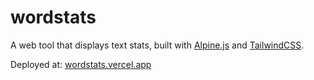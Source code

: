 # wordstats

A web tool that displays text stats, built with [Alpine.js](https://alpinejs.dev) and [TailwindCSS](https://tailwindcss.com).

Deployed at: [wordstats.vercel.app](https://wordstats.vercel.app)
